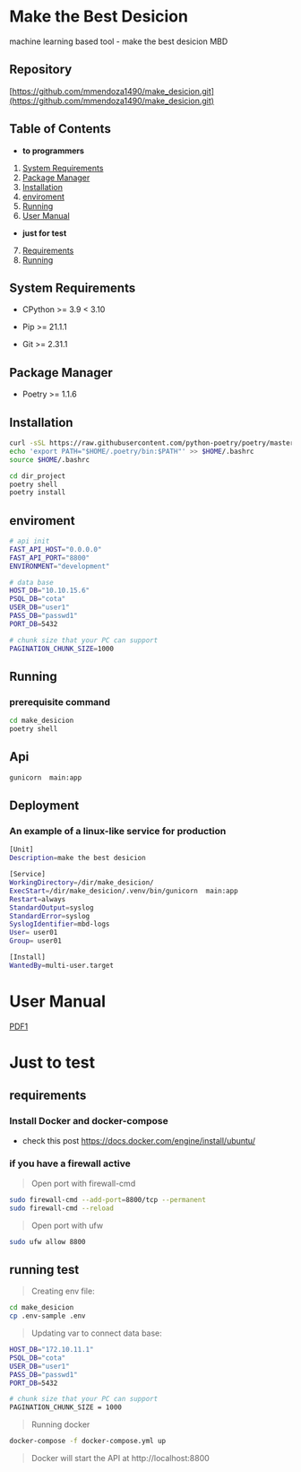 # Make the Best Desicion
machine learning based tool - make the best desicion MBD


## Repository

[https://github.com/mmendoza1490/make_desicion.git](https://github.com/mmendoza1490/make_desicion.git)

## Table of Contents

- **to programmers**
1. [System Requirements](#system-requirements)
2. [Package Manager](#package-manager)
3. [Installation](#installation)
4. [enviroment](#enviroment)
5. [Running](#running)
6. [User Manual](#user-manual)


- **just for test**
7. [Requirements](#requirements)
8. [Running](#running-test)

## System Requirements

- CPython >= 3.9 < 3.10

- Pip >= 21.1.1

- Git >= 2.31.1

## Package Manager

- Poetry >= 1.1.6

## Installation

```bash
curl -sSL https://raw.githubusercontent.com/python-poetry/poetry/master/get-poetry.py | python3 -
echo 'export PATH="$HOME/.poetry/bin:$PATH"' >> $HOME/.bashrc
source $HOME/.bashrc

cd dir_project
poetry shell
poetry install
```
## enviroment

```bash
# api init
FAST_API_HOST="0.0.0.0"
FAST_API_PORT="8800"
ENVIRONMENT="development"

# data base
HOST_DB="10.10.15.6"
PSQL_DB="cota"
USER_DB="user1"
PASS_DB="passwd1"
PORT_DB=5432

# chunk size that your PC can support
PAGINATION_CHUNK_SIZE=1000
```

## Running

### prerequisite command

```bash
cd make_desicion
poetry shell
```

## Api

```bash
gunicorn  main:app
```

## Deployment

### An example of a linux-like service for production

```bash
[Unit]
Description=make the best desicion

[Service]
WorkingDirectory=/dir/make_desicion/
ExecStart=/dir/make_desicion/.venv/bin/gunicorn  main:app
Restart=always
StandardOutput=syslog
StandardError=syslog
SyslogIdentifier=mbd-logs
User= user01
Group= user01

[Install]
WantedBy=multi-user.target
```

# User Manual
[PDF1](static/mbd_user_manual.pdf)

# Just to test

## requirements

### Install Docker and docker-compose
* check this post  https://docs.docker.com/engine/install/ubuntu/

### if you have a firewall active
> Open port with firewall-cmd
``` bash
sudo firewall-cmd --add-port=8800/tcp --permanent
sudo firewall-cmd --reload
```
> Open port with ufw
``` bash
sudo ufw allow 8800
```
## running test

> Creating env file:
``` bash
cd make_desicion
cp .env-sample .env
```

> Updating var to connect data base:
``` bash
HOST_DB="172.10.11.1"
PSQL_DB="cota"
USER_DB="user1"
PASS_DB="passwd1"
PORT_DB=5432

# chunk size that your PC can support
PAGINATION_CHUNK_SIZE = 1000
```

> Running docker
``` bash
docker-compose -f docker-compose.yml up
```
> Docker will start the API at http://localhost:8800